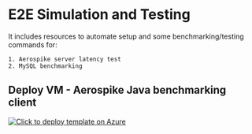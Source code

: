 # E2E Simulation and Testing

It includes resources to automate setup and some benchmarking/testing commands for:

    1. Aerospike server latency test
    2. MySQL benchmarking

## Deploy VM - Aerospike Java benchmarking client

[![Click to deploy template on Azure](http://azuredeploy.net/deploybutton.png "Click to deploy template on Azure")](https://portal.azure.com/#create/Microsoft.Template/uri/https%3A%2F%2Fraw.githubusercontent.com%2Fazmigproject%2Fe2e-simulation-and-testing%2Fmaster%2Faerospike-server-latency%2Fdeploy-aerospike-java-benchmark-client.json)